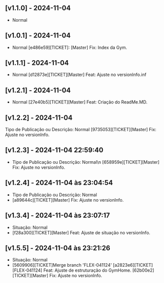 ## [v1.1.0] - 2024-11-04
- Normal


## [v1.0.1] - 2024-11-04
- Normal
[e486e59][TICKET]: [Master] Fix: Index da Gym.

## [v1.1.1] - 2024-11-04
- Normal
[d12873e][TICKET][Master] Feat: Ajuste no versionInfo.inf

## [v1.2.1] - 2024-11-04
- Normal
[27e40b5][TICKET][Master] Feat: Criação do ReadMe.MD.

## [v1.2.2] - 2024-11-04
Tipo de Publicação ou Descrição: Normal
[9735053][TICKET][Master] Fix: Ajuste no versionInfo.

## [v1.2.3] - 2024-11-04 22:59:40
- Tipo de Publicação ou Descrição: Normal\n
[658959e][TICKET][Master] Fix: Ajuste no versionInfo.

## [v1.2.4] - 2024-11-04 às 23:04:54
- Tipo de Publicação ou Descrição: Normal
- [a89644c][TICKET][Master] Fix: Ajuste no versionInfo.

## [v1.3.4] - 2024-11-04 às 23:07:17
- Situação: Normal
- [f28a300][TICKET][Master] Feat: Ajuste de situação no versionInfo.

## [v1.5.5] - 2024-11-04 às 23:21:26
- Situação: Normal
- [5609906][TICKET]Merge branch 'FLEX-041124'
[a2823e6][TICKET][FLEX-041124] Feat: Ajuste de estruturação do GymHome.
[62b00e2][TICKET][Master] Fix: Ajuste no versionInfo.

